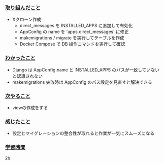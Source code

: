 ### <u>取り組んだこと</u>
- Xクローン作成
    - direct_messages を INSTALLED_APPS に追加して有効化  
    - AppConfig の name を 'apps.direct_messages' に修正  
    - makemigrations / migrate を実行してテーブルを作成  
    - Docker Compose で DB 操作コマンドを実行して確認  
    
### <u>わかったこと</u>
- Django は AppConfig.name と INSTALLED_APPS のパスが一致していないと認識されない  
- makemigrations 失敗時は AppConfig のパス設定を見直すと解決できる  

### <u>次やること</u>
- viewの作成をする

### <u>感じたこと</u>
- 設定とマイグレーションの整合性が取れると作業が一気にスムーズになる  

### <u>学習時間</u>
2h
